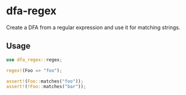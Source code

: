 # dfa-regex

Create a DFA from a regular expression and use it for matching strings.

## Usage

```rust
use dfa_regex::regex;

regex!(Foo => "foo");

assert!(Foo::matches("foo"));
assert!(!Foo::matches("bar"));
```
